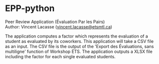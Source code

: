# EPP-python
Peer Review Application (Évaluation Par les Pairs)<br>
Author: Vincent Lacasse (vincent.lacasse@etsmtl.ca)
<p>
The application computes a factor which represents the evaluation of a student as evaluated by its coworkers.
This application will take a CSV file as an input. The CSV file is the output of the 
'Export des Évaluations, sans multiligne' function of Workshop ÉTS.
The application outputs a XLSX file including the factor for each single evaluated students.
</p>
